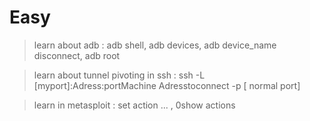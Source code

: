 # Easy


> learn about adb : adb shell, adb devices, adb device_name disconnect, adb root

> learn about tunnel pivoting in ssh :  ssh -L [myport]:Adress:portMachine Adresstoconnect -p [ normal port] 

> learn in metasploit : set action ... , 0show actions

